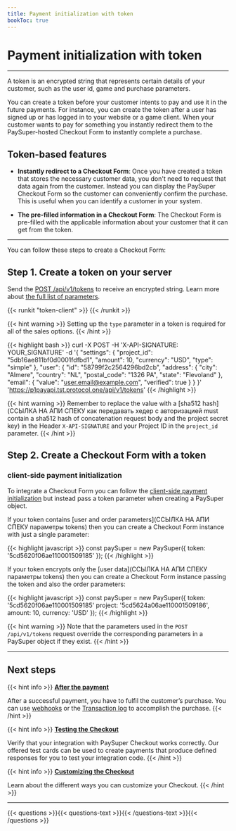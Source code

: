 ```yaml
---
title: Payment initialization with token
bookToc: true
---
```


# Payment initialization with token
***

A token is an encrypted string that represents certain details of your customer, such as the user id, game and purchase parameters.

You can create a token before your customer intents to pay and use it in the future payments. For instance, you can create the token after a user has signed up or has logged in to your website or a game client. When your customer wants to pay for something you instantly redirect them to the PaySuper-hosted Checkout Form to instantly complete a purchase.

## Token-based features

* **Instantly redirect to a Checkout Form**: Once you have created a token that stores the necessary customer data, you don't need to request that data again from the customer. Instead you can display the PaySuper Checkout Form so the customer can conveniently confirm the purchase. This is useful when you can identify a customer in your system.

* **The pre-filled information in a Checkout Form**: The Checkout Form is pre-filled with the applicable information about your customer that it can get from the token.

***

You can follow these steps to create a Checkout Form:

## **Step 1.** Create a token on your server

Send the [POST /api/v1/tokens](ССЫЛКА) to receive an encrypted string. Learn more about [the full list of parameters](ССЫЛКА).

{{< runkit "token-client" >}}
{{< /runkit >}}

{{< hint warning >}}
Setting up the `type` parameter in a token is required for all of the sales options.
{{< /hint >}}

{{< highlight bash >}}
curl -X POST -H 'X-API-SIGNATURE: YOUR_SIGNATURE' -d '{
 "settings": {
    "project_id": "5db16ae811bf0d0001fdfbd1",
    "amount": 10,
    "currency": "USD",
    "type": "simple"
 },
 "user": {
   "id": "58799f2c2564296bd2cb",
   "address": {
      "city": "Almere",
      "country": "NL",
      "postal_code": "1326 PA",
      "state": "Flevoland"
   },
   "email": {
      "value": "user.email@example.com",
      "verified": true
   }
 }
}' 'https://p1payapi.tst.protocol.one/api/v1/tokens'
{{< /highlight >}}

{{< hint warning >}}
Remember to replace the value with a [sha512 hash](ССЫЛКА НА АПИ СПЕКУ как передавать хедер с авторизацией must contain a sha512 hash of concatenation request body and the project secret key) in the Header `X-API-SIGNATURE` and your Project ID in the `project_id` parameter.
{{< /hint >}}

## **Step 2.** Create a Checkout Form with a token

### **client-side payment initialization**

To integrate a Checkout Form you can follow the [client-side payment initialization](/docs/payments/sdk-integration/) but instead pass a token parameter when creating a PaySuper object.

If your token contains [user and order parameters](ССЫЛКА НА АПИ СПЕКУ параметры tokens) then you can create a Checkout Form instance with just a single parameter:

{{< highlight javascript >}}
const paySuper = new PaySuper({
   token: '5cd5620f06ae110001509185'
});
{{< /highlight >}}

If your token encrypts only the [user data](ССЫЛКА НА АПИ СПЕКУ параметры tokens) then you can create a Checkout Form instance passing the token and also the order parameters:

{{< highlight javascript >}}
const paySuper = new PaySuper({
   token: '5cd5620f06ae110001509185'
   project: '5cd5624a06ae110001509186',
   amount: 10,
   currency: 'USD'
});
{{< /highlight >}}

{{< hint warning >}}
Note that the parameters used in the `POST /api/v1/tokens` request override the corresponding parameters in a PaySuper object if they exist.
{{< /hint >}}

***

## Next steps

{{< hint info >}}
[**After the payment**](/docs/payments/live/)

After a successful payment, you have to fulfil the customer’s purchase. You can use [webhooks](ССЫЛКА) or the [Transaction log](ССЫЛКА) to accomplish the purchase.
{{< /hint >}}

{{< hint info >}}
[**Testing the Checkout**](/docs/payments/testing/)

Verify that your integration with PaySuper Checkout works correctly. Our offered test cards can be used to create payments that produce defined responses for you to test your integration code.
{{< /hint >}}

{{< hint info >}}
[**Customizing the Checkout**](/docs/payments/customization/)

Learn about the different ways you can customize your Checkout.
{{< /hint >}}

***

{{< questions >}}{{< questions-text >}}{{< /questions-text >}}{{< /questions >}}